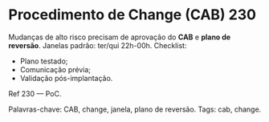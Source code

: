# Procedimento de Change (CAB) 230

Mudanças de alto risco precisam de aprovação do **CAB** e **plano de reversão**.
Janelas padrão: ter/qui 22h-00h.
Checklist:
- Plano testado;
- Comunicação prévia;
- Validação pós-implantação.

Ref 230 — PoC.

Palavras-chave: CAB, change, janela, plano de reversão.
Tags: cab, change.
